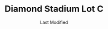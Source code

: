 ---
layout: location-page
date: Last Modified
description: "Local COVID-19 testing is available at Diamond Stadium Lot C in Lake Elsinore, California, USA."
permalink: "locations/california/lake-elsinore/diamond-stadium-lot-c/"
tags:
  - locations
  - california
title: Diamond Stadium Lot C
uniqueName: diamond-stadium-lot-c
state: California
stateAbbr: CA
hood: "Lake Elsinore"
address: "500 Diamond Dr"
city: "Lake Elsinore"
zip: "92530"
zipsNearby: "90201 90202 90270 90220 90221 90222 90223 90224 90233 90239 90240 90241 90242 90245 90247 90248 90249 90250 90251 90255 90301 90302 90303 90304 90305 90306 90307 90308 90309 90310 90311 90312 90260 90261 90001 90002 90003 90004 90005 90006 90007 90008 90009 90010 90011 90012 90013 90014 90015 90016 90017 90018 90019 90020 90021 90022 90023 90026 90027 90028 90029 90030 90031 90032 90033 90036 90037 90038 90039 90040 90041 90042 90043 90044 90045 90047 90050 90051 90052 90053 90054 90055 90056 90057 90058 90059 90061 90062 90063 90065 90070 90071 90072 90074 90075 90076 90078 90079 90080 90081 90082 90083 90084 90086 90087 90088 90089 90090 90091 90093 90096 90099 90101 90103 90189 90262 90266 90267 90274 90275 90254 90277 90278 90280 91001 91003 91006 91007 91066 91077 91008 91009 91010 91202 91203 91204 91205 91206 91207 91208 91209 91210 91221 91222 91225 91226 91011 91012 91023 93544 91016 91017 91020 91021 91101 91102 91103 91104 91105 91106 91107 91108 91109 91110 91114 91115 91116 91117 91118 91121 91123 91124 91125 91126 91129 91182 91184 91185 91188 91189 91199 93563 91024 91025 91030 91031 91046 92536 92305 92539 92308 92220 92223 92314 92386 92315 92316 92317 92003 92318 92230 92282 92320 92008 92009 92010 92011 92013 92018 92234 92235 92321 92313 92324 92322 92325 92326 92014 92240 92007 92023 92024 92025 92026 92027 92029 92030 92033 92046 92028 92088 92333 92331 92334 92335 92336 92337 92339 92543 92544 92545 92546 92340 92344 92345 92346 92548 92549 92037 92038 92039 92092 92093 92352 92530 92531 92532 92040 92247 92248 92350 92354 92357 92358 92359 92551 92552 92553 92554 92555 92556 92557 92256 92561 92562 92563 92564 92258 92567 92049 92051 92052 92054 92055 92056 92057 92058 92068 92210 92211 92255 92260 92261 92262 92263 92264 92060 92369 92059 92061 92570 92571 92572 92599 92329 92371 92372 92268 92064 92074 92065 92270 92067 92091 92373 92374 92375 92376 92377 92378 92501 92502 92503 92504 92505 92506 92507 92508 92509 92513 92514 92515 92516 92517 92518 92519 92521 92522 92341 92382 92401 92402 92403 92404 92405 92406 92407 92408 92410 92411 92412 92413 92414 92415 92418 92423 92424 92427 92109 92111 92117 92121 92122 92124 92126 92127 92128 92129 92130 92131 92137 92142 92145 92150 92161 92169 92172 92177 92191 92192 92196 92197 92198 92199 92581 92582 92583 92069 92078 92079 92096 92070 92071 92072 92385 92075 92584 92585 92586 92587 92589 92590 92591 92592 92593 92276 92391 92082 92392 92393 92394 92395 92081 92083 92084 92085 92066 92086 92595 92596 92397 92399 91714 91715 91716 91801 91802 91803 91804 91896 91899 92801 92802 92803 92804 92805 92806 92807 92808 92809 92812 92814 92815 92816 92817 92825 92850 92899 90701 90702 90703 92811 91702 91706 90706 90707 92821 92822 92823 90620 90621 90622 90623 90624 91708 91710 91709 91711 92877 92878 92879 92880 92881 92882 92883 92625 92626 92627 92628 91722 91723 91724 90630 92624 92629 91731 91732 91733 91734 91735 92609 92630 92831 92832 92833 92834 92835 92836 92837 92838 92840 92841 92842 92843 92844 92845 92846 91740 91741 91743 90710 92605 92615 92646 92647 92648 92649 92602 92603 92604 92606 92612 92614 92616 92617 92618 92619 92620 92623 92650 92697 92607 92637 92651 92652 92653 92654 92656 92677 92698 90631 90632 90633 90711 90712 90713 90714 90715 90716 90637 90638 90639 91744 91745 91746 91747 91748 91749 91750 90717 90745 90746 90747 90749 90755 90801 90802 90803 90804 90805 90806 90807 90808 90809 90810 90813 90814 90815 90822 90831 90832 90833 90834 90835 90840 90842 90844 90846 90847 90848 90853 90895 90899 90720 90721 91752 91763 90640 91754 91755 91756 91759 92657 92658 92659 92660 92661 92662 92663 92860 90650 90651 90652 91758 91761 91762 91764 92856 92857 92859 92861 92862 92863 92864 92865 92866 92867 92868 92869 90723 90660 90661 90662 92870 92871 91765 91766 91767 91768 91769 91701 91729 91730 91737 91739 91770 91771 91772 92672 92673 92674 91773 91775 91776 91778 92675 92690 92691 92692 92693 92694 90731 90732 90733 90734 92701 92702 92703 92704 92705 92706 92707 92708 92711 92712 92725 92728 92735 92799 90670 90671 90740 92676 90680 90742 90743 91780 90501 90502 90503 90504 90505 90506 90507 90508 90509 90510 92610 92678 92679 92688 92780 92781 92782 91784 91785 91786 91788 91789 91795 91790 91791 91792 91793 92655 92683 92684 92685 90601 90602 90603 90604 90605 90606 90607 90608 90609 90610 90744 90748 92885 92886 92887 90102 90313 90397 90398 90612 90659 90845 90888 91131 91191 91797 91798 91799 91841 92292 92709 92710" 
mapUrl: "http://maps.apple.com/?q=Diamond+Stadium+Lot+C&address=500+Diamond+Dr,Lake+Elsinore,California,92530"
locationType: Drive-thru
phone: "800-945-6171"
website: "https://www.projectbaseline.com/study/covid-19/"
onlineBooking: true
closed: undefined
closedUpdate: April 17th, 2020
notes: "By appointment only. Only for individuals with symptoms."
days: M-Th, Sun
hours: 9:30AM-3PM
ctaMessage: Schedule a test
ctaUrl: "https://www.projectbaseline.com/study/covid-19/"
---